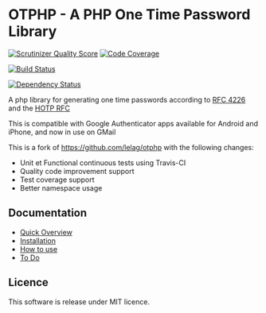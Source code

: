 # OTPHP - A PHP One Time Password Library

[![Scrutinizer Quality Score](https://scrutinizer-ci.com/g/Spomky-Labs/otphp/badges/quality-score.png?s=a184d180414b30764d19b421a12d6cf7e9e5e7c2)](https://scrutinizer-ci.com/g/Spomky-Labs/otphp/)
[![Code Coverage](https://scrutinizer-ci.com/g/Spomky-Labs/otphp/badges/coverage.png?s=d1bd1b26b56e581d6a4d1deb87eaadc51a05f31d)](https://scrutinizer-ci.com/g/Spomky-Labs/otphp/)

[![Build Status](https://travis-ci.org/Spomky-Labs/otphp.png?branch=master)](https://travis-ci.org/Spomky-Labs/otphp)

[![Dependency Status](https://www.versioneye.com/user/projects/530b3bc9ec13750905000014/badge.png)](https://www.versioneye.com/user/projects/530b3bc9ec13750905000014)

A php library for generating one time passwords according to [ RFC 4226 ](http://tools.ietf.org/html/rfc4226) and the [ HOTP RFC ](http://tools.ietf.org/html/draft-mraihi-totp-timebased-00)

This is compatible with Google Authenticator apps available for Android and iPhone, and now in use on GMail

This is a fork of https://github.com/lelag/otphp with the following changes:

* Unit et Functional continuous tests using Travis-CI
* Quality code improvement support
* Test coverage support
* Better namespace usage

## Documentation

* [Quick Overview](doc/Overview.md)
* [Installation](doc/Installation.md)
* [How to use](doc/Use.md)
* [To Do](doc/ToDo.md)

## Licence

This software is release under MIT licence.
